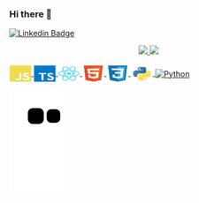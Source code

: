 ### Hi there 👋

<a href="https://www.linkedin.com/in/emanuel-avelino-418873227/">![Linkedin Badge](https://img.shields.io/badge/-LinkedIn-%230077B5?style=for-the-badge&logo=linkedin&logoColor=white)</a>
  &nbsp;
<div align="center">
  <a href="https://github.com/Emanuelit">
  <img height="180em" src="https://github-readme-stats.vercel.app/api?username=Emanuelit&show_icons=true&theme=swift&include_all_commits=true&count_private=true"/>
    <img height="180em" src="https://github-readme-stats.vercel.app/api/top-langs/?username=Emanuelit&layout=compact&langs_count=7&theme=purple"/>
</div>
  
  <div style="display: inline_block"><br>
  <img align="center" alt="" height="30" width="40" src="https://raw.githubusercontent.com/devicons/devicon/master/icons/javascript/javascript-plain.svg">
  <img align="center" alt="" height="30" width="40" src="https://raw.githubusercontent.com/devicons/devicon/master/icons/typescript/typescript-plain.svg">
  <img align="center" alt="React" height="30" width="40" src="https://raw.githubusercontent.com/devicons/devicon/master/icons/react/react-original.svg">
  <img align="center" alt="HTML" height="30" width="40" src="https://raw.githubusercontent.com/devicons/devicon/master/icons/html5/html5-original.svg">
  <img align="center" alt="CSS" height="30" width="40" src="https://raw.githubusercontent.com/devicons/devicon/master/icons/css3/css3-original.svg">
  <img align="center" alt="Python" height="30" width="40" src="https://raw.githubusercontent.com/devicons/devicon/master/icons/python/python-original.svg">
  <img align="center" alt="Python" height="30" width="40" src="https://cdn.jsdelivr.net/gh/devicons/devicon/icons/linux/linux-original.svg">
</div>




 
  
  ![Snake animation](https://github.com/Emanuelit/Emanuelit/blob/output/github-contribution-grid-snake.svg)
